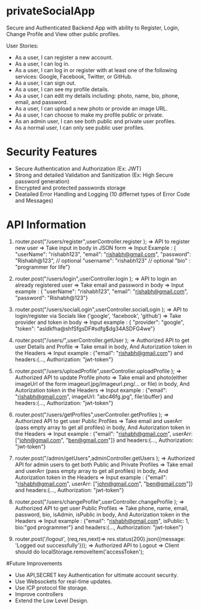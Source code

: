 # privateSocialApp
Secure and Authenticated Backend App with ability to Register, Login, Change Profile and View other public profiles.

User Stories:
* As a user, I can register a new account.
* As a user, I can log in.
* As a user, I can log in or register with at least one of the following services: Google, Facebook,
Twitter, or GitHub.
* As a user, I can sign out.
* As a user, I can see my profile details.
* As a user, I can edit my details including: photo, name, bio, phone, email, and password.
* As a user, I can upload a new photo or provide an image URL.
* As a user, I can choose to make my profile public or private.
* As an admin user, I can see both public and private user profiles.
* As a normal user, I can only see public user profiles.

# Security Features
* Secure Authentication and Authorization (Ex: JWT)
* Strong and detailed Validation and Sanitization (Ex: High Secure password generation)
* Encrypted and protected passwords storage
* Deatailed Error Handling and Logging (10 differnet types of Error Code and Messages)

# API Information
1. router.post("/users/register",userController.register ); => API to register new user => Take input in body in JSON form => Input Example : { "userName": "rishabh123", "email": "rishabh@gmail.com", "password": "Rishabh@123", // optional "username": "rishabh123" // optional "bio" : "programmer for life"}

2. router.post("/users/login",userController.login ); => API to login an already registered user => Take email and password in body => Input example : { "userName": "rishabh123", "email": "rishabh@gmail.com", "password": "Rishabh@123"}

3. router.post("/users/socialLogin",userController.socialLogin ); => API to login/register via Socials like ('google', 'facebook', 'github') => Take provider and token in body => Input example : { "provider": "google", "token": "asldkfha@shfSfgsDF#sdfg$dg34ASDFG4we"}

4. router.post("/users/",userController.getUser ); => Authorized API to get user Details and Profile => Take email in body, And Autorization token in the Headers => Input example : {"email": "rishabh@gmail.com"} and headers:{..., Authorization: "jwt-token"}

5. router.post("/users/uploadProfile",userController.uploadProfile ); => Authorized API to update Profile photo => Take email and photo(either imageUrl of the form imageurl.jpg/imageurl.png/... or file) in body, And Autorization token in the Headers => Input example : {"email": "rishabh@gmail.com", imageUrl: "abc46fg.jpg", file:\\buffer} and headers:{..., Authorization: "jwt-token"}

6. router.post("/users/getProfiles",userController.getProfiles ); => Authorized API to get user Public Profiles => Take email and userArr (pass empty array to get all profiles) in body, And Autorization token in the Headers => Input example : {"email": "rishabh@gmail.com", userArr: ["john@gmail.com", "ben@gmail.com"]} and headers:{..., Authorization: "jwt-token"}

7. router.post("/admin/getUsers",adminController.getUsers ); => Authorized API for admin users to get both Public and Private Profiles => Take email and userArr (pass empty array to get all profiles) in body, And Autorization token in the Headers => Input example : {"email": "rishabh@gmail.com", userArr: ["john@gmail.com", "ben@gmail.com"]} and headers:{..., Authorization: "jwt-token"}

6. router.post("/users/changeProfile",userController.changeProfile ); => Authorized API to get user Public Profiles => Take  phone, name, email, password, bio, isAdmin, isPublic in body, And Autorization token in the Headers => Input example : {"email": "rishabh@gmail.com", isPublic: 1, bio:"god programmer"} and headers:{..., Authorization: "jwt-token"}

7. router.post('/logout', (req,res,next)=> res.status(200).json({message: 'Logged out successfully'})); => Authorized API to Logout => Client should do localStorage.removeItem('accessToken'); 


#Future Improvements
* Use API,SECRET key Authentication for ultimate account security.
* Use Websockets for real-time updates.
* Use ICP protocol file storage.
* Improve controllers
* Extend the Low Level Design.
